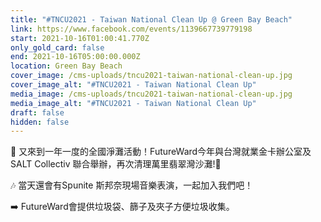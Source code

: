 ```yaml
---
title: "#TNCU2021 - Taiwan National Clean Up @ Green Bay Beach"
link: https://www.facebook.com/events/1139667739779198
start: 2021-10-16T01:00:41.770Z
only_gold_card: false
end: 2021-10-16T05:00:00.000Z
location: Green Bay Beach
cover_image: /cms-uploads/tncu2021-taiwan-national-clean-up.jpg
cover_image_alt: "#TNCU2021 - Taiwan National Clean Up"
media_image: /cms-uploads/tncu2021-taiwan-national-clean-up.jpg
media_image_alt: "#TNCU2021 - Taiwan National Clean Up"
draft: false
hidden: false
---
```

🌊 又來到一年一度的全國淨灘活動！FutureWard今年與台灣就業金卡辦公室及SALT Collectiv 聯合舉辦，再次清理萬里翡翠灣沙灘!🌊

🎶 當天還會有Spunite 斯邦奈現場音樂表演，一起加入我們吧！

➡️ FutureWard會提供垃圾袋、篩子及夾子方便垃圾收集。